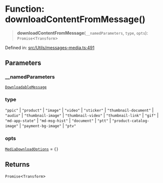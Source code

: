 # Function: downloadContentFromMessage()

> **downloadContentFromMessage**(`__namedParameters`, `type`, `opts`): `Promise`\<`Transform`\>

Defined in: [src/Utils/messages-media.ts:491](https://github.com/Fokusdotid/bail/blob/fcd0cec6f26de1fb545eb2e03fa5c63fbad99d3d/src/Utils/messages-media.ts#L491)

## Parameters

### \_\_namedParameters

[`DownloadableMessage`](../type-aliases/DownloadableMessage.md)

### type

`"ppic"` | `"product"` | `"image"` | `"video"` | `"sticker"` | `"thumbnail-document"` | `"audio"` | `"thumbnail-image"` | `"thumbnail-video"` | `"thumbnail-link"` | `"gif"` | `"md-app-state"` | `"md-msg-hist"` | `"document"` | `"ptt"` | `"product-catalog-image"` | `"payment-bg-image"` | `"ptv"`

### opts

[`MediaDownloadOptions`](../type-aliases/MediaDownloadOptions.md) = `{}`

## Returns

`Promise`\<`Transform`\>
